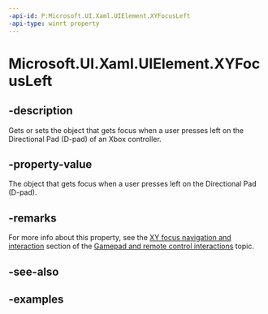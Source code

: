```yaml
---
-api-id: P:Microsoft.UI.Xaml.UIElement.XYFocusLeft
-api-type: winrt property
---
```


# Microsoft.UI.Xaml.UIElement.XYFocusLeft

<!--
public Microsoft.UI.Xaml.DependencyObject XYFocusLeft { get; set; }
-->

## -description

Gets or sets the object that gets focus when a user presses left on the Directional Pad (D-pad) of an Xbox controller.

## -property-value

The object that gets focus when a user presses left on the Directional Pad (D-pad).

## -remarks

For more info about this property, see the [XY focus navigation and interaction](/windows/apps/design/input/gamepad-and-remote-interactions#xy-focus-navigation-and-interaction) section of the [Gamepad and remote control interactions](/windows/apps/design/input/gamepad-and-remote-interactions) topic.

## -see-also

## -examples
